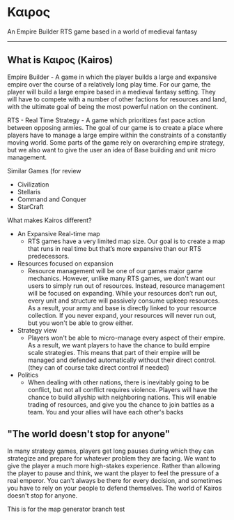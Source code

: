 # Καιρος 
An Empire Builder RTS game based in a world of medieval fantasy

---

What is Καιρος (Kairos)
---

Empire Builder - A game in which the player builds a large and expansive empire over the course of a relatively long play time. For our game, the player will build a large empire based in a medieval fantasy setting. They will have to compete with a number of other factions for resources and land, with the ultimate goal of being the most powerful nation on the continent. 

RTS - Real Time Strategy - A game which prioritizes fast pace action between opposing armies. The goal of our game is to create a place where players have to manage a large empire within the constraints of a constantly moving world. Some parts of the game rely on overarching empire strategy, but we also want to give the user an idea of Base building and unit micro management.
	
Similar Games (for review
- Civilization
- Stellaris
- Command and Conquer
- StarCraft  

What makes Kairos different?
- An Expansive Real-time map
	- RTS games have a very limited map size. Our goal is to create a map that runs in real time but that’s more expansive than our RTS predecessors.
- Resources focused on expansion
	- Resource management will be one of our games major game mechanics. However, unlike many RTS games, we don't want our users to simply run out of resources. Instead, resource management will be focused on expanding. While your resources don’t run out, every unit and structure will passively consume upkeep resources. As a result, your army and base is directly linked to your resource collection. If you never expand, your resources will never run out, but you won't be able to grow either. 
- Strategy view
	- Players won't be able to micro-manage every aspect of their empire. As a result, we want players to have the chance to build empire scale strategies. This means that part of their empire will be managed and defended automatically without their direct control. (they can of course take direct control if needed)
- Politics
	- When dealing with other nations, there is inevitably going to be conflict, but not all conflict requires violence. Players will have the chance to build allyship with neighboring nations. This will enable trading of resources, and give you the chance to join battles as a team. You and your allies will have each other's backs

"The world doesn't stop for anyone"
---
In many strategy games, players get long pauses during which they can strategize and prepare for whatever problem they are facing. We want to give the player a much more high-stakes experience. Rather than allowing the player to pause and think, we want the player to feel the pressure of a real emperor. You can't always be there for every decision, and sometimes you have to rely on your people to defend themselves. The world of Kairos doesn't stop for anyone.


This is for the map generator branch test